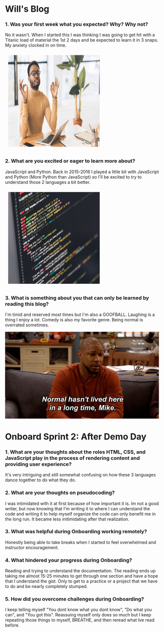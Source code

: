 # Will's Blog

### 1. **Was your first week what you expected? Why? Why not?**
No it wasn't. When I started this I was thinking I was going to get hit with a Titanic load of material the 1st 2 days and be expected to learn it in 3 snaps. My anxiety clocked in on time.

<img src="myblog/img/Woosah.jpg" alt="breathe" style="height: 300px; width: 300px; margin: 10px;" />

### 2. **What are you excited or eager to learn more about?** 
JavaScript and Python. Back in 2015-2016 I played a little bit with JavaScript and Python (More Python than JavaScript) so I'll be excited to try to understand those 2 languages a bit better.

<img src="myblog/img/Code pic.jpg" alt="code screen" style="height: 300px; width: 300px; margin: 10px;" />

### 3. **What is something about you that can only be learned by reading this blog?**
I'm timid and reserved most times but I'm also a GOOFBALL. Laughing is a thing I enjoy a lot. Comedy is also my favorite genre. Being normal is overrated sometimes.

<img src="myblog/img/Comedy.gif" alt="Facts" />

# Onboard Sprint 2: After Demo Day

### 1. **What are your thoughts about the roles HTML, CSS, and JavaScript play in the process of rendering content and providing user experience?**
It's very intriguing and still somewhat confusing on how these 3 languages dance together to do what they do. 

### 2. **What are your thoughts on pseudocoding?**
I was intimidated with it at first because of how important it is. Im not a good writer, but now knowing that I'm writing it to where I can understand the code and writing it to help myself organize the code can only benefit me in the long run. It became less initimidating after that realization.

### 3. **What was helpful during Onboarding working remotely?**
Honestly being able to take breaks when I started to feel overwhelmed and instructor encouragement.

### 4. **What hindered your progress during Onboarding?**
Reading and trying to understand the documentation. The reading ends up taking me almost 15-25 minutes to get through one section and have a hope that I understand the gist. Only to get to a practice or a project that we have to do and be nearly completely stumped.

### 5. **How did you overcome challenges during Onboarding?**
I keep telling myself "You dont know what you dont know", "Do what you can", and "You got this". Reassuing myself only does so much but I keep repeating those things to myself, BREATHE, and then reread what Ive read before. 